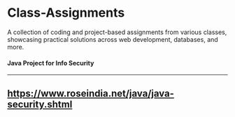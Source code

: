 # Class-Assignments
A collection of coding and project-based assignments from various classes, showcasing practical solutions across web development, databases, and more.


#### Java Project for Info Security 
---
https://www.roseindia.net/java/java-security.shtml
---